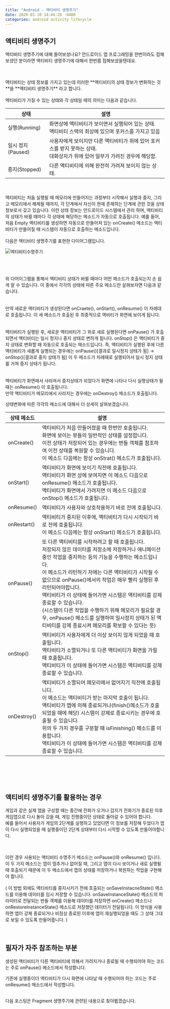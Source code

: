 ```yaml
---
title: "Android - 액티비티 생명주기"
date: 2020-01-10 14:44:28 -0400
categories: android activity lifecycle
---
```


## 액티비티 생명주기
액티비티 생명주기에 대해 들어보셨나요? 안드로이드 앱 프로그래밍을 한번이라도 접해보셨던 분이라면 액티비티 생명주기에 대해서 한번쯤 접해보셨을텐데요.

</br>
</br>
액티비티는 상태 정보를 가지고 있는데 이러한 **액티비티의 상태 정보가 변화하는 것**을 **액티비티 생명주기** 라고 합니다.  

</br>
</br>
액티비티가 가질 수 있는 상태와 각 상태일 때의 의미는 다음과 같습니다.

상태 | 설명
----|----
실행(Running) | 화면상에 액티비티가 보이면서 실행되어 있는 상태. </br>액티비티 스택의 최상에 있으며 포커스를 가지고 있음
일시 정지(Paused) | 사용자에게 보이지만 다른 액티비티가 위에 있어 포커스를 받지 못하는 상태. </br>대화상자가 위에 있어 일부가 가려진 경우에 해당함.
중지(Stopped) | 다른 액티비티에 의해 완전히 가려져 보이지 않는 상태.

</br>
</br>
액티비티는 처음 실행될 때 메모리에 만들어지는 과정부터 시작해서 실행과 중지, 그리고 메모리에서 해제될 때까지, 각 단계에서 자신이 현재 존재하는 단계에 관한 것을 상태정보로서 갖고 있습니다.
이런 상태 정보는 안드로이드 시스템에서 관리 하며, 액티비티의 상태가 바뀔 때마다 각 상태에 해당하는 메소드가 자동으로 호출됩니다.  
예를 들어, 처음 Empty 액티비티를 생성하면 자동으로 만들어져 있는 onCreate() 메소드는 액티비티가 만들어질 때 시스템이 자동으로 호출하는 메소드입니다.  

</br>
</br>
다음은 액티비티 생명주기를 표현한 다이어그램입니다.

![액티비티수명주기](https://t1.daumcdn.net/cfile/tistory/99918D3359910D222E)

</br>
</br>
</br>
위 다어이그램을 통해서 액티비티 상태가 바뀔 때마다 어떤 메소드가 호출되는지 손 쉽게 알 수 있습니다.  
이 중에서 각각의 상태에 따른 주요 메소드만 살펴보자면 다음과 같습니다.

</br>
</br>
</br>
만약 새로운 액티비티가 생성된다면 onCraete(), onStart(), onResume() 이 차례대로 호출됩니다. 이 세 메소드가 호출된 후 최종적으로 액비티가 화면에 보이게 됩니다.  

</br>
</br>
</br>
액티비티가 실행된 후, 새로운 액티비티가 그 위로 새로 실행된다면 onPause() 가 호출되면서 액티비티는 일시 정지나 중지 상태로 변하게 됩니다.
onStop() 은 액티비티가 중지 상태로 변화할 때 자동으로 호출되는 메소드입니다.  
즉, 액티비티가 실행된 후에 다른 액티비티가 새롭게 실행되는 경우에는 onPause()[결과로 일시정지 상태가 됨] -> onStop()[결과로 중지 상태가 됨] 이 두 메소드가 차례때로 실행되어서 일시 정지 상태를 거쳐 중지 상태가 됩니다.

</br>
</br>
</br>
액티비티가 화면에서 사라져서 중지상태가 되었다가 화면에 나타나 다시 실행상태가 될 때는 onResume() 이 호출됩니다.

</br>
만약 액티비티가 메모리에서 사라지는 경우에는 onDestroy() 메소드가 호출됩니다.

상태변화에 따른 각각의 메소드에 대해서 더 상세히 살펴보겠습니다.

상태 메소드 | 설명
---- | ----
onCreate() | 액티비티가 처음 만들어졌을 때 한번만 호출됩니다. </br>화면에 보이는 뷰들의 일반적인 상태를 설정합니다.</br> 이전 상태가 저장되어 있는 경우에는 번들 객체를 참조하여 이전 상태를 복원할 수 있습니다. </br>이 메소드 다음에는 항상 onStrat() 메소드가 호출됩니다.
onStart() | 액티비티가 화면에 보이기 직전에 호출됩니다. </br>액티비티가 화면 상에 보여지면 이 메소드 다음으로 onResume() 메소드가 호출됩니다. </br>액티비티가 화면에서 가려지면 이 메소드 다음으로 onStop() 메소드가 호출됩니다.
onResume() | 액티비티가 사용자와 상호작용하기 바로 전에 호출됩니다.
onRestart() | 액티비티가 중지된 이후에, 액티비티가 다시 시작되기 바로 전에 호출됩니다.</br>이 메소드 다음에는 항상 onStart() 메소드가 호출됩니다.
onPause() | 또 다른 액티비티를 시작하려고 할 때 호출됩니다.</br>저장되지 않은 데이터를 저장소에 저장하거나 애니메이션 중인 작업을 중지하는 등의 기능을 수행하는 메소드입니다.</br>이 메소드가 리턴하기 저에는 다른 액티비티가 시작될 수 없으므로 onPause()에서의 작업은 매우 빨리 실행된 후 리턴되어야합니다.</br>액티비티가 이 상태에 들어가면 시스템은 액티비티를 강제 종료할 수 있습니다.</br>(시스템이 다른 작업을 수행하기 위해 메모리가 필요할 경우, onPause() 메소드를 실행하여 일시정지 상태가 된 액티비티를 강제 종료시켜 메모리를 확보할 수 있다는 뜻)
onStop() | 액티비티가 사용자에게 더 이상 보이지 않게 되었을 때 호출됩니다.</br>액티비티가 소멸되거나 또 다른 액티비티가 화면을 가릴 때 호출됩니다.</br>액티비티가 이 상태에 들어가면 시스템은 액티비티를 강제 종료할 수 있습니다.
onDestroy() | 액티비티가 소멸되어 메모리에서 없어지기 직전에 호출됩니다.</br>이 메소드는 액티비티가 받는 마지막 호출이 됩니다.</br>액티비티가 앱에 의해 종료되거나(finish()메소드가 호출되었을 때에 해당) 시스템이 강제로 종료시키는 경우에 호출될 수 있습니다. </br>위의 두 가지 경우를 구분할 때 isFinishing() 메소드를 이용합니다.</br>액티비티가 이 상태에 들어가면 시스템은 액티비티를 강제 종료할 수 있습니다.

</br>
</br>
</br>
</br>

## 액티비티 생명주기를 활용하는 경우
게임과 같은 실제 앱을 구성할 때는 중간에 전화가 오거나 갑지가 전화기가 종료된 이후 게임앱으로 다시 돌아 갔을 때, 게임 진행중이던 상태로 돌아갈 수 있어야 합니다.  
예를 들어서 사용자가 게임의 2단계를 실행하고 있었다면 이 정보를 저장해 두었다가 앱이 다시 실행되었을 때 실행중이던 2단계 상태부터 다시 시작할 수 있도록 만들어야합니다.  

</br>
</br>
이런 경우 사용되는 액티비티 수명주기 메소드는 onPause()와 onResume() 입니다.  
이 두 가지 메소드는 앱이 멈추거나 없어질 때, 그리고 앱이 다시 보이거나 새로 실행될 때 호출되기 때문에 이 두 메소드에서 앱의 상태를 저장하거나 복원하는 작업을 구현해야 합니다.

</br>
</br>
( 이 방법 외에도 액티비티를 중지시키기 전에 호출되는 onSaveInstacneState() 메소드를 이용해 데이터를 임시 저장할 수 있습니다.  
onSaveInstanceState() 메소드의 파라미터로 전달되는 번들 객체를 이용해 데이터를 저장하면 onCreate() 메소드나 onRestoreInstanceState() 메소드로 저장했던 데이터가 전달됩니다.  
이 방식을 사용하면 앱이 강제 종료되거나 비정상 종료된 이후에 앱이 재실행되었을 때도 그 상태 그대로 보일 수 있도록 만들어줍니다. )

</br>
</br>
</br>

## 필자가 자주 참조하는 부분
생성된 액티비티가 다른 액티비티에 의해서 가려지거나 종료될 때 수행되어야 하는 코드는 주로 onPause() 메소드에서 작성합니다.  

기존에 실행중이더 액티비티가 다시 화면에 나타날 때 수행되어야 하는 코드는 주로 onResume() 메소드에서 작성합니다.

</br>
다음 포스팅은 Fragment 생명주기에 관련된 내용으로 찾아뵙겠습니다.



